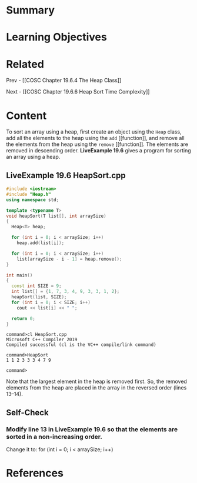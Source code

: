 # Summary

# Learning Objectives

# Related
Prev - [[COSC Chapter 19.6.4 The Heap Class]]

Next - [[COSC Chapter 19.6.6 Heap Sort Time Complexity]]
# Content
To sort an array using a heap, first create an object using the `Heap` class, add all the elements to the heap using the `add` [[function]], and remove all the elements from the heap using the `remove` [[function]]. The elements are removed in descending order. **LiveExample 19.6** gives a program for sorting an array using a heap.

## **LiveExample 19.6 HeapSort.cpp**
```cpp
#include <iostream>
#include "Heap.h"
using namespace std;

template <typename T>
void heapSort(T list[], int arraySize)
{
  Heap<T> heap;

  for (int i = 0; i < arraySize; i++)
    heap.add(list[i]);

  for (int i = 0; i < arraySize; i++)
    list[arraySize - i - 1] = heap.remove();
}

int main()
{
  const int SIZE = 9;
  int list[] = {1, 7, 3, 4, 9, 3, 3, 1, 2};
  heapSort(list, SIZE);
  for (int i = 0; i < SIZE; i++)
    cout << list[i] << " ";

  return 0;
}  
```
```
command>cl HeapSort.cpp
Microsoft C++ Compiler 2019 
Compiled successful (cl is the VC++ compile/link command)

command>HeapSort 
1 1 2 3 3 3 4 7 9 

command>
```

Note that the largest element in the heap is removed first. So, the removed elements from the heap are placed in the array in the reversed order (lines 13–14).

## Self-Check
### Modify line 13 in LiveExample 19.6 so that the elements are sorted in a non-increasing order.
Change it to:
    for (int i = 0; i < arraySize; i++)
# References
